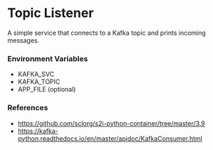 # Topic Listener

A simple service that connects to a Kafka topic and prints incoming messages.

### Environment Variables

* KAFKA_SVC
* KAFKA_TOPIC
* APP_FILE (optional)

### References

* https://github.com/sclorg/s2i-python-container/tree/master/3.9
* https://kafka-python.readthedocs.io/en/master/apidoc/KafkaConsumer.html

